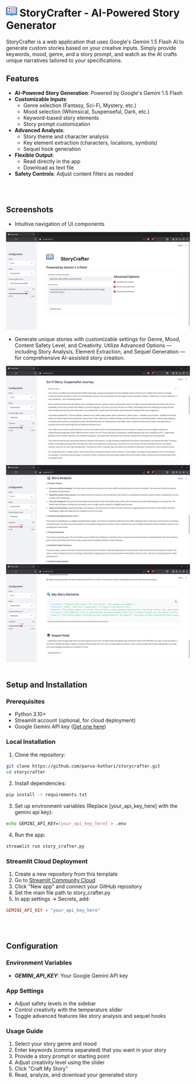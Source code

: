 # <img src="logo.png"  width="30"/>  StoryCrafter - AI-Powered Story Generator

StoryCrafter is a web application that uses Google's Gemini 1.5 Flash AI to generate custom stories based on your creative inputs. Simply provide keywords, mood, genre, and a story prompt, and watch as the AI crafts unique narratives tailored to your specifications.

## Features

- **AI-Powered Story Generation**: Powered by Google's Gemini 1.5 Flash
- **Customizable Inputs**: 
  - Genre selection (Fantasy, Sci-Fi, Mystery, etc.)
  - Mood selection (Whimsical, Suspenseful, Dark, etc.)
  - Keyword-based story elements
  - Story prompt customization
- **Advanced Analysis**:
  - Story theme and character analysis
  - Key element extraction (characters, locations, symbols)
  - Sequel hook generation
- **Flexible Output**:
  - Read directly in the app
  - Download as text file
- **Safety Controls**: Adjust content filters as needed

<br/><br/>

## Screenshots

- Intuitive navigation of UI components

![](screenshots/sc_1.png)
- Generate unique stories with customizable settings for Genre, Mood, Content Safety Level, and Creativity. Utilize Advanced Options — including Story Analysis, Element Extraction, and Sequel Generation — for comprehensive AI-assisted story creation.

![](screenshots/sc_7.png)
![](screenshots/sc_8.png)
![](screenshots/sc_9.png)
<br/><br/>

## Setup and Installation

### Prerequisites
- Python 3.10+
- Streamlit account (optional, for cloud deployment)
- Google Gemini API key ([Get one here](https://aistudio.google.com/))

### Local Installation

1. Clone the repository:
```bash
git clone https://github.com/parva-kothari/storycrafter.git
cd storycrafter
```
2. Install dependencies:
```bash
pip install -r requirements.txt
```
3. Set up environment variables (Replace [your_api_key_here] with the gemini api key): 
```bash
echo GEMINI_API_KEY=[your_api_key_here] > .env
```
4. Run the app:
```bash
streamlit run story_crafter.py
```

### Streamlit Cloud Deployment

1. Create a new repository from this template
2. Go to [Streamlit Community Cloud](https://share.streamlit.io/)
3. Click "New app" and connect your GitHub repository
4. Set the main file path to story_crafter.py
5. In app settings → Secrets, add:
```toml
GEMINI_API_KEY = "your_api_key_here"
```

<br/><br/>

## Configuration

### Environment Variables

- **_GEMINI_API_KEY_**: Your Google Gemini API key

### App Settings

- Adjust safety levels in the sidebar
- Control creativity with the temperature slider
- Toggle advanced features like story analysis and sequel hooks

### Usage Guide

1. Select your story genre and mood
2. Enter keywords (comma separated) that you want in your story
3. Provide a story prompt or starting point
4. Adjust creativity level using the slider
5. Click "Craft My Story"
6. Read, analyze, and download your generated story
